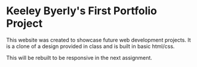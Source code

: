 # Keeley Byerly's First Portfolio Project
This website was created to showcase future web development projects. It is a clone of a design provided in class and is built in basic html/css.

This will be rebuilt to be responsive in the next assignment. 
